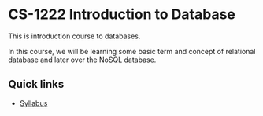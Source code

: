 # CS-1222 Introduction to Database

This is introduction course to databases.

In this course, we will be learning some basic term and concept of relational
database and later over the NoSQL database.

## Quick links

* [Syllabus](syllabus.md)
